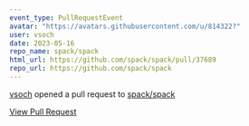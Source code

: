 ```yaml
---
event_type: PullRequestEvent
avatar: "https://avatars.githubusercontent.com/u/814322?"
user: vsoch
date: 2023-05-16
repo_name: spack/spack
html_url: https://github.com/spack/spack/pull/37689
repo_url: https://github.com/spack/spack
---
```


<a href='https://github.com/vsoch' target='_blank'>vsoch</a> opened a pull request to <a href='https://github.com/spack/spack' target='_blank'>spack/spack</a>

<a href='https://github.com/spack/spack/pull/37689' target='_blank'>View Pull Request</a>